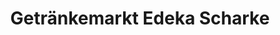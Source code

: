 ---
title: "Getränkemarkt Edeka Scharke"
url: /magdeburg/getraenkemarkt-edeka-scharke/
shop: Getränke
---